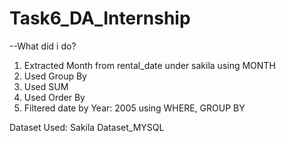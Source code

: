 # Task6_DA_Internship  
--What did i do?
1. Extracted Month from rental_date under sakila using MONTH
2. Used Group By
3. Used SUM
4. Used Order By
5. Filtered date by Year: 2005 using WHERE, GROUP BY


Dataset Used: Sakila Dataset_MYSQL

